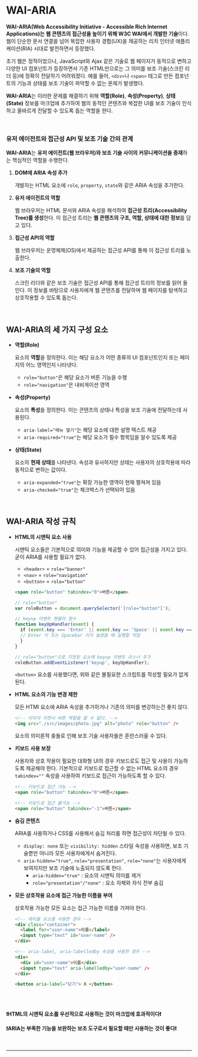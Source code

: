 # WAI-ARIA

**WAI-ARIA(Web Accessibility Initiative - Accessible Rich Internet Applications)는 웹 콘텐츠의 접근성을 높이기 위해 W3C WAI에서 개발한 기술**이다. 웹이 단순한 문서 연결을 넘어 복잡한 사용자 경험(UX)을 제공하는 리치 인터넷 애플리케이션(RIA) 시대로 발전하면서 등장했다.

초기 웹은 정적이었으나, JavaScript와 Ajax 같은 기술로 웹 페이지가 동적으로 변하고 다양한 UI 컴포넌트가 등장하면서 기존 HTML만으로는 그 의미를 보조 기술(스크린 리더 등)에 정확히 전달하기 어려워졌다. 예를 들어, `<div>`나 `<span>` 태그로 만든 컴포넌트의 기능과 상태를 보조 기술이 파악할 수 없는 문제가 발생했다.

**WAI-ARIA**는 이러한 문제를 해결하기 위해 **역할(Role)**, **속성(Property)**, **상태(State)** 정보를 마크업에 추가하여 웹의 동적인 콘텐츠와 복잡한 UI를 보조 기술이 인식하고 올바르게 전달할 수 있도록 돕는 역할을 한다.

<br />

### 유저 에이전트와 접근성 API 및 보조 기술 간의 관계

**WAI-ARIA**는 **유저 에이전트(웹 브라우저)와 보조 기술 사이의 커뮤니케이션을 중재**하는 핵심적인 역할을 수행한다.

1. **DOM에 ARIA 속성 추가**

   개발자는 HTML 요소에 `role`, `property`, `state`와 같은 ARIA 속성을 추가한다.

2. **유저 에이전트의 역할**

   웹 브라우저는 HTML 문서와 ARIA 속성을 해석하여 **접근성 트리(Accessibility Tree)를 생성**한다. 이 접근성 트리는 **웹 콘텐츠의 구조, 역할, 상태에 대한 정보**를 담고 있다.

3. **접근성 API의 역할**

   웹 브라우저는 운영체제(OS)에서 제공하는 접근성 API를 통해 이 접근성 트리를 노출한다.

4. **보조 기술의 역할**

   스크린 리더와 같은 보조 기술은 접근성 API를 통해 접근성 트리의 정보를 읽어 들인다. 이 정보를 바탕으로 사용자에게 웹 콘텐츠를 전달하며 웹 페이지를 탐색하고 상호작용할 수 있도록 돕는다.

<br />

## WAI-ARIA의 세 가지 구성 요소

- **역할(Role)**

  요소의 **역할**을 정의한다. 이는 해당 요소가 어떤 종류의 UI 컴포넌트인지 또는 페이지의 어느 영역인지 나타낸다.

  - `role="button"`은 해당 요소가 버튼 기능을 수행
  - `role="navigation"`은 내비게이션 영역

- **속성(Property)**

  요소의 **특성**을 정의한다. 이는 콘텐츠의 상태나 특성을 보조 기술에 전달하는데 사용된다.

  - `aria-label="메뉴 열기"`는 해당 요소에 대한 설명 텍스트 제공
  - `aria-required="true"`는 해당 요소가 필수 항목임을 알수 있도록 제공

- **상태(State)**

  요소의 **현재 상태**를 나타낸다. 속성과 유사하지만 상태는 사용자의 상호작용에 따라 동적으로 변하는 값이다.

  - `aria-expanded="true"`는 확장 가능한 영역이 현재 펼쳐져 있음
  - `aria-checked="true"`는 체크박스가 선택되어 있음

<br />

## WAI-ARIA 작성 규칙

- **HTML의 시맨틱 요소 사용**

  시맨틱 요소들은 기본적으로 의미와 기능을 제공할 수 있어 접근성을 가지고 있다. 굳이 ARIA를 사용할 필요가 없다.

  - `<header>` = `role="banner"`
  - `<nav>` = `role="navigation"`
  - `<button>` = `role="button"`

  ```HTML
  <span role="button" tabindex="0">버튼</span>
  ```

  ```Javascript
  // role="button"
  var roleButton = document.querySelector('[role="button"]');

  // keyup 이벤트 핸들러 함수
  function keyUpHandler(event) {
    if (event.key === 'Enter' || event.key == 'Space' || event.key == 'Spacebar' ||event.keyCode === 13 || event.keyCode === 32) {
    // Enter 키 또는 Spacebar 키가 눌렸을 때 실행할 작업
    }
  }

  // role="button"으로 지정된 요소에 keyup 이벤트 리스너 추가
  roleButton.addEventListener('keyup', keyUpHandler);
  ```

  `<button>` 요소를 사용했다면, 위와 같은 불필요한 스크립트를 작성할 필요가 없게된다.

- **HTML 요소의 기능 변경 제한**

  모든 HTMl 요소에 ARIA 속성을 추가하거나 기존의 의미를 변강하는건 좋지 않다.

  ```HTML
  <!-- 이미지 이면서 버튼 역할을 할 수 없다. -->
  <img src="./src/images/photo.jpg" alt="photo" role="button" />
  ```

  요소의 의미론적 충돌로 인해 보조 기술 사용자들은 혼란스러울 수 있다.

- **키보드 사용 보장**

  사용자와 상호 작용이 필요한 대화형 UI의 경우 키보드로도 접근 및 사용이 가능하도록 제공해야 한다. 기본적으로 키보드로 접근할 수 없는 HTML 요소의 경우 `tabindex=""` 속성을 사용하여 키보드로 접근이 가능하도록 할 수 있다.

  ```HTML
  <!-- 키보드로 접근 가능 -->
  <span role="button" tabindex="0">버튼</span>

  <!-- 키보드로 접근 불가능 -->
  <span role="button" tabindex="-1">버튼</span>
  ```

- **숨김 콘텐츠**

  ARIA를 사용하거나 CSS를 사용해서 숨김 처리를 하면 접근성이 차단될 수 있다.

  - `display: none` 또는 `visibility: hidden` 스타일 속성을 사용하면, 보조 기술뿐만 아니라 모든 사용자에게서 숨겨진다.
  - `aria-hidden="true"`, `role="presentation"`, `role="none"`는 사용자에게 보여지지만 보조 기술에 노출되지 않도록 한다.
    - `aria-hidden="true"` : 요소의 시맨틱 의미를 제거
    - `role="presentation"/"none"` : 요소 자체와 자식 전부 숨김

- **모든 상호작용 요소에 접근 가능한 이름을 부여**

  상호작용 가능한 모든 요소는 접근 가능한 이름을 가져야 한다.

  ```HTML
  <!-- 레이블 요소를 사용한 경우 -->
  <div class="container">
    <label for="user-name">이름</label>
    <input type="text" id="user-name" />
  </div>

  <!-- aria-label, aria-labelledby 속성을 사용한 경우 -->
  <div>
    <div id="user-name">이름</div>
    <input type="text" aria-labelledby="user-name" />
  </div>

  <button aria-label="닫기"> X </button>
  ```

<br />
<br />

**❗HTML의 시맨틱 요소를 우선적으로 사용하는 것이 마크업에 효과적이다❗**

**❗ARIA는 부족한 기능을 보완하는 보조 도구로서 필요할 때만 사용하는 것이 좋다❗**

<br />
<hr />
<br />

<!-- [실습 내용 확인하러 가기]() -->
